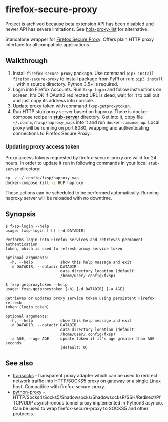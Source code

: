 # firefox-secure-proxy

Project is archived because beta extension API has been disabled and newer API has severe limitations. See [hola-proxy-list](https://github.com/Snawoot/hola-proxy-list) for alternative.

Standalone wrapper for [Firefox Secure Proxy](https://private-network.firefox.com/). Offers plain HTTP proxy interface for all compatible applications.

## Walkthrough

1. Install `firefox-secure-proxy` package. Use command `pip3 install firefox-secure-proxy` to install package from PyPI or run: `pip3 install .` within source directory. Python 3.5+ is required.
2. Login into Firefox Accounts. Run `fxsp-login` and follow instructions on screen. It's OK if OAuth2 redirected URL is dead, wait for it to bail out and just copy its address into console.
3. Update proxy token with command `fxsp-getproxytoken`.
4. Run HTTP stub proxy server based on haproxy. There is docker-compose recipe in [**stub-server**](https://github.com/Snawoot/firefox-secure-proxy/tree/master/stub-server) directory. Get into it, copy file `~/.config/fxsp/haproxy_maps` into it and run `docker-compose up`. Local proxy will be running on port 8080, wrapping and authenticating connections to Firefox Secure Proxy.

### Updating proxy access token

Proxy access tokens requested by firefox-secure-proxy are valid for 24 hours. In order to update it run in following commands in your local `stub-server` directory:

```sh
cp -v ~/.config/fxsp/haproxy_map .
docker-compose kill -s HUP haproxy
```

These actions can be scheduled to be performed automatically. Running haproxy server will be reloaded with no downtime.

## Synopsis

```
$ fxsp-login --help
usage: fxsp-login [-h] [-d DATADIR]

Performs login into Firefox services and retrieves permanent authentication
token, which is used to refresh proxy service token

optional arguments:
  -h, --help            show this help message and exit
  -d DATADIR, --datadir DATADIR
                        data directory location (default:
                        /home/user/.config/fxsp)
```

```
$ fxsp-getproxytoken --help
usage: fxsp-getproxytoken [-h] [-d DATADIR] [-a AGE]

Retrieves or updates proxy service token using persistent Firefox refresh
token (login token)

optional arguments:
  -h, --help            show this help message and exit
  -d DATADIR, --datadir DATADIR
                        data directory location (default:
                        /home/user/.config/fxsp)
  -a AGE, --age AGE     update token if it's age greater than AGE seconds
                        (default: 0)
```

## See also

* [transocks](https://github.com/cybozu-go/transocks) - transparent proxy adapter which can be used to redirect network traffic into HTTP/SOCKS5 proxy on gateway or a single Linux host. Compatible with firefox-secure-proxy.
* [python-proxy](https://github.com/qwj/python-proxy) - HTTP/Socks4/Socks5/Shadowsocks/ShadowsocksR/SSH/Redirect/Pf TCP/UDP asynchronous tunnel proxy implemented in Python3 asyncio. Can be used to wrap firefox-secure-proxy to SOCKS5 and other protocols.
